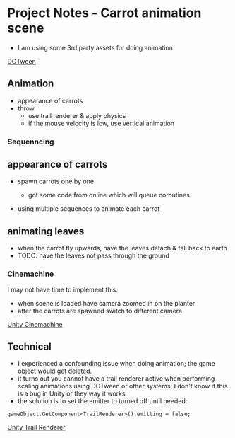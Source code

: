 # Project Notes - Carrot animation scene


- I am using some 3rd party assets for doing animation

[DOTween](https://dotween.demigiant.com)


## Animation

- appearance of carrots
- throw
    - use trail renderer & apply physics
    - if the mouse velocity is low, use vertical animation

### Sequenncing

## appearance of carrots

- spawn carrots one by one
  - got some code from online which will queue coroutines.

- using multiple sequences to animate each carrot

## animating leaves
- when the carrot fly upwards, have the leaves detach & fall back to earth
- TODO: have the leaves not pass through the ground

### Cinemachine

I may not have time to implement this.

- when scene is loaded have camera zoomed in on the planter
- after the carrots are spawned switch to different camera

[Unity Cinemachine](https://unity.com/unity/features/editor/art-and-design/cinemachine)

## Technical

- I experienced a confounding issue when doing animation; the game object would get deleted.
 - it turns out you cannot have a trail renderer active when performing scaling animations using DOTween or other systems; I don't know if this is a bug in Unity or they way it works
 - the solution is to set the emitter to turned off until needed:

 ```
gameObject.GetComponent<TrailRenderer>().emitting = false;
 ```

 [Unity Trail Renderer](https://docs.unity3d.com/Manual/class-TrailRenderer.html)